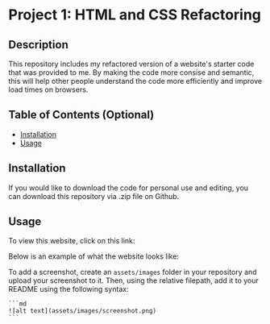 # Project 1: HTML and CSS Refactoring

## Description

This repository includes my refactored version of a website's starter code that was provided to me. By making the code more consise and semantic, this will help other people understand the code more efficiently and improve load times on browsers.

## Table of Contents (Optional)

- [Installation](#installation)
- [Usage](#usage)

## Installation

If you would like to download the code for personal use and editing, you can download this repository via .zip file on Github.

## Usage

To view this website, click on this link: 

Below is an example of what the website looks like:

To add a screenshot, create an `assets/images` folder in your repository and upload your screenshot to it. Then, using the relative filepath, add it to your README using the following syntax:

    ```md
    ![alt text](assets/images/screenshot.png)
    ```
